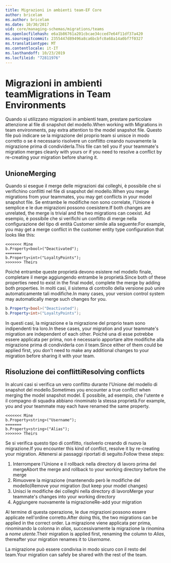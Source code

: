 ```yaml
---
title: Migrazioni in ambienti team-EF Core
author: bricelam
ms.author: bricelam
ms.date: 10/30/2017
uid: core/managing-schemas/migrations/teams
ms.openlocfilehash: e6a1b86761a201cbcae34cced7e64f11df37a420
ms.sourcegitcommit: 2355447d89496a8ca6bcbfc0a68a14a0bf7f0327
ms.translationtype: MT
ms.contentlocale: it-IT
ms.lasthandoff: 10/23/2019
ms.locfileid: "72811976"
---
```

# <a name="migrations-in-team-environments"></a><span data-ttu-id="fe77f-102">Migrazioni in ambienti team</span><span class="sxs-lookup"><span data-stu-id="fe77f-102">Migrations in Team Environments</span></span>

<span data-ttu-id="fe77f-103">Quando si utilizzano migrazioni in ambienti team, prestare particolare attenzione al file di snapshot del modello.</span><span class="sxs-lookup"><span data-stu-id="fe77f-103">When working with Migrations in team environments, pay extra attention to the model snapshot file.</span></span> <span data-ttu-id="fe77f-104">Questo file può indicare se la migrazione del proprio team si unisce in modo corretto o se è necessario risolvere un conflitto creando nuovamente la migrazione prima di condividerla.</span><span class="sxs-lookup"><span data-stu-id="fe77f-104">This file can tell you if your teammate's migration merges cleanly with yours or if you need to resolve a conflict by re-creating your migration before sharing it.</span></span>

## <a name="merging"></a><span data-ttu-id="fe77f-105">Unione</span><span class="sxs-lookup"><span data-stu-id="fe77f-105">Merging</span></span>

<span data-ttu-id="fe77f-106">Quando si esegue il merge delle migrazioni dai colleghi, è possibile che si verifichino conflitti nel file di snapshot del modello.</span><span class="sxs-lookup"><span data-stu-id="fe77f-106">When you merge migrations from your teammates, you may get conflicts in your model snapshot file.</span></span> <span data-ttu-id="fe77f-107">Se entrambe le modifiche non sono correlate, l'Unione è semplice e le due migrazioni possono coesistere.</span><span class="sxs-lookup"><span data-stu-id="fe77f-107">If both changes are unrelated, the merge is trivial and the two migrations can coexist.</span></span> <span data-ttu-id="fe77f-108">Ad esempio, è possibile che si verifichi un conflitto di merge nella configurazione del tipo di entità Customer simile alla seguente:</span><span class="sxs-lookup"><span data-stu-id="fe77f-108">For example, you may get a merge conflict in the customer entity type configuration that looks like this:</span></span>

    <<<<<<< Mine
    b.Property<bool>("Deactivated");
    =======
    b.Property<int>("LoyaltyPoints");
    >>>>>>> Theirs

<span data-ttu-id="fe77f-109">Poiché entrambe queste proprietà devono esistere nel modello finale, completare il merge aggiungendo entrambe le proprietà.</span><span class="sxs-lookup"><span data-stu-id="fe77f-109">Since both of these properties need to exist in the final model, complete the merge by adding both properties.</span></span> <span data-ttu-id="fe77f-110">In molti casi, il sistema di controllo della versione può unire automaticamente tali modifiche.</span><span class="sxs-lookup"><span data-stu-id="fe77f-110">In many cases, your version control system may automatically merge such changes for you.</span></span>

``` csharp
b.Property<bool>("Deactivated");
b.Property<int>("LoyaltyPoints");
```

<span data-ttu-id="fe77f-111">In questi casi, la migrazione e la migrazione del proprio team sono indipendenti tra loro.</span><span class="sxs-lookup"><span data-stu-id="fe77f-111">In these cases, your migration and your teammate's migration are independent of each other.</span></span> <span data-ttu-id="fe77f-112">Poiché una di esse potrebbe essere applicata per prima, non è necessario apportare altre modifiche alla migrazione prima di condividerla con il team.</span><span class="sxs-lookup"><span data-stu-id="fe77f-112">Since either of them could be applied first, you don't need to make any additional changes to your migration before sharing it with your team.</span></span>

## <a name="resolving-conflicts"></a><span data-ttu-id="fe77f-113">Risoluzione dei conflitti</span><span class="sxs-lookup"><span data-stu-id="fe77f-113">Resolving conflicts</span></span>

<span data-ttu-id="fe77f-114">In alcuni casi si verifica un vero conflitto durante l'Unione del modello di snapshot del modello.</span><span class="sxs-lookup"><span data-stu-id="fe77f-114">Sometimes you encounter a true conflict when merging the model snapshot model.</span></span> <span data-ttu-id="fe77f-115">È possibile, ad esempio, che l'utente e il compagno di squadra abbiano rinominato la stessa proprietà.</span><span class="sxs-lookup"><span data-stu-id="fe77f-115">For example, you and your teammate may each have renamed the same property.</span></span>

    <<<<<<< Mine
    b.Property<string>("Username");
    =======
    b.Property<string>("Alias");
    >>>>>>> Theirs

<span data-ttu-id="fe77f-116">Se si verifica questo tipo di conflitto, risolverlo creando di nuovo la migrazione.</span><span class="sxs-lookup"><span data-stu-id="fe77f-116">If you encounter this kind of conflict, resolve it by re-creating your migration.</span></span> <span data-ttu-id="fe77f-117">Attenersi ai passaggi riportati di seguito.</span><span class="sxs-lookup"><span data-stu-id="fe77f-117">Follow these steps:</span></span>

1. <span data-ttu-id="fe77f-118">Interrompere l'Unione e il rollback nella directory di lavoro prima del merge</span><span class="sxs-lookup"><span data-stu-id="fe77f-118">Abort the merge and rollback to your working directory before the merge</span></span>
2. <span data-ttu-id="fe77f-119">Rimuovere la migrazione (mantenendo però le modifiche del modello)</span><span class="sxs-lookup"><span data-stu-id="fe77f-119">Remove your migration (but keep your model changes)</span></span>
3. <span data-ttu-id="fe77f-120">Unisci le modifiche dei colleghi nella directory di lavoro</span><span class="sxs-lookup"><span data-stu-id="fe77f-120">Merge your teammate's changes into your working directory</span></span>
4. <span data-ttu-id="fe77f-121">Aggiungere nuovamente la migrazione</span><span class="sxs-lookup"><span data-stu-id="fe77f-121">Re-add your migration</span></span>

<span data-ttu-id="fe77f-122">Al termine di questa operazione, le due migrazioni possono essere applicate nell'ordine corretto.</span><span class="sxs-lookup"><span data-stu-id="fe77f-122">After doing this, the two migrations can be applied in the correct order.</span></span> <span data-ttu-id="fe77f-123">La migrazione viene applicata per prima, rinominando la colonna in *alias*, successivamente la migrazione la rinomina a *nome utente*.</span><span class="sxs-lookup"><span data-stu-id="fe77f-123">Their migration is applied first, renaming the column to *Alias*, thereafter your migration renames it to *Username*.</span></span>

<span data-ttu-id="fe77f-124">La migrazione può essere condivisa in modo sicuro con il resto del team.</span><span class="sxs-lookup"><span data-stu-id="fe77f-124">Your migration can safely be shared with the rest of the team.</span></span>
